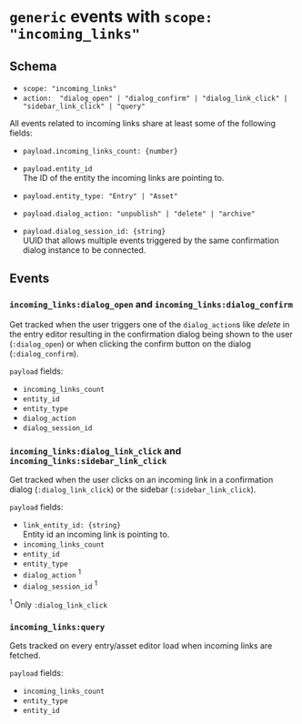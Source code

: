 # `generic` events with `scope: "incoming_links"`


## Schema

- `scope: "incoming_links"`
- `action:  "dialog_open" | "dialog_confirm" | "dialog_link_click" | "sidebar_link_click" | "query"`

All events related to incoming links share at least some of the following fields:

- `payload.incoming_links_count: {number}`

- `payload.entity_id`  
The ID of the entity the incoming links are pointing to.

- `payload.entity_type: "Entry" | "Asset"`

- `payload.dialog_action: "unpublish" | "delete" | "archive"`

- `payload.dialog_session_id: {string}`  
UUID that allows multiple events triggered by the same confirmation dialog instance to be connected.


## Events

### `incoming_links:dialog_open` and `incoming_links:dialog_confirm`
Get tracked when the user triggers one of the `dialog_action`s like _delete_ in the entry editor
resulting in the confirmation dialog being shown to the user (`:dialog_open`) or when clicking the
confirm button on the dialog (`:dialog_confirm`).

`payload` fields:
- `incoming_links_count`
- `entity_id`
- `entity_type`
- `dialog_action`
- `dialog_session_id`

### `incoming_links:dialog_link_click` and `incoming_links:sidebar_link_click`
Get tracked when the user clicks on an incoming link in a confirmation dialog (`:dialog_link_click`)
or the sidebar (`:sidebar_link_click`).

`payload` fields:
- `link_entity_id: {string}`  
Entity id an incoming link is pointing to.
- `incoming_links_count`
- `entity_id`
- `entity_type`
- `dialog_action` <sup>1</sup>
- `dialog_session_id` <sup>1</sup>

<sup>1</sup> Only `:dialog_link_click`


### `incoming_links:query`
Gets tracked on every entry/asset editor load when incoming links are fetched.

`payload` fields:
- `incoming_links_count`
- `entity_type`
- `entity_id`

